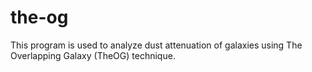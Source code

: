 # the-og
This program is used to analyze dust attenuation of galaxies using The Overlapping Galaxy (TheOG) technique.
